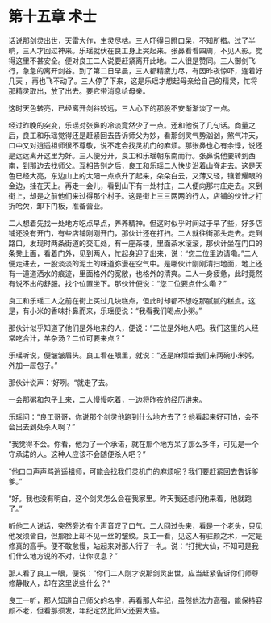 # 第十五章 术士

话说那剑灵出世，天雷大作，生灵尽枯。三人吓得目瞪口呆，不知所措。过了半晌，三人才回过神来。乐瑶就伏在良工身上哭起来。张鼻看看四周，不见人影。觉得这里不甚安全。便对良工二人说要赶紧离开此地。二人很是赞同。三人御剑飞行，急急的离开剑谷。到了第二日早晨，三人都精疲力尽，有因昨夜惊吓，连着好几天  ，再也飞不动了。三人停了下来，这是乐瑶才想起母亲给自己的精灵，忙将那精灵取出，放了出去。要它带消息给母亲。

这时天色转亮，已经离开剑谷较远，三人心下的那股不安渐渐淡了一点。

经过昨晚的突变，乐瑶对张鼻的冷淡竟然少了一点。还和他说了几句话。商量之后，良工和乐瑶觉得还是赶紧回去告诉师父为妙，看那剑灵气势汹汹，煞气冲天，口中又对逍遥祖师很不尊敬，说不定会找灵机门的麻烦。那张鼻也心有余悸，说还是远远离开这里为好。三人便分开，良工和乐瑶朝东南而行。张鼻说他要转到西南，到那边去找师父。互相告别之后，良工和乐瑶二人快步沿着山脊走去。这是天色已经大亮，东边山上的太阳一点点升了起来，朵朵白云，又薄又轻，镶着耀眼的金边，挂在天上。再走一会儿，看到山下有一处村庄，二人便向那村庄走去。来到街上，却是之前他们来过得那个村子。这是街上三三两两的行人，店铺的伙计才打折哈欠，卸下门板，准备营业。

二人想着先找一处地方吃点早点，养养精神。但这时似乎时间过于早了些，好多店铺还没有开门，有些店铺刚刚开门，那伙计还在打扫。二人就往街那头走去。走到路口，发现时两条街道的交汇处，有一座茶楼，里面茶水滚滚，那伙计坐在门口的条凳上面，看着门外，见到两人，忙起身迎了出来，说：“您二位里边请嘞。”二人便走进去，一股淡淡的泥土的味道弥漫在空气中。是哪伙计刚刚清扫地面，地上还有一道道洒水的痕迹，里面格外的宽敞，也格外的清爽。二人一身疲惫，此时竟然有说不出的舒服。找个位置坐下。那伙计便说：“您二位要点什么嘞？”

良工和乐瑶二人之前在街上买过几块糕点，但此时却都不想吃那腻腻的糕点。这是，有小米的香味扑鼻而来，乐瑶便说：“我看我们喝点小粥。”

那伙计似乎知道了他们是外地来的人，便说：“二位是外地人吧。我们这里的人经常吃合汁，羊杂汤？二位可要来点？”

乐瑶听说，便皱皱眉头。良工看在眼里，就说：“还是麻烦给我们来两碗小米粥，外加一屉包子。”

那伙计说声：‘好咧。“就走了去。

一会那粥和包子上来，二人慢慢吃着，一边将昨夜的经历讲来。

乐瑶问：“良工哥哥，你说那个剑灵他跑到什么地方去了？他看起来好可怕，会不会出去到处杀人啊？”

“我觉得不会。你看，他为了一个承诺，就在那个地方呆了那么多年，可见是一个守承诺的人。这种人应该不会随便杀人吧？”

“他口口声声骂逍遥祖师，可能会找我们灵机门的麻烦呢？我们要赶紧回去告诉爹爹。”

“好。我也没有明白，这个剑灵怎么会在我家里。昨天我还想问他来着，他就跑了。”

听他二人说话，突然旁边有个声音叹了口气。二人回过头来，看是一个老头，只见他发须皆白，但那脸上却不见一丝的皱纹。良工一看，见这人有驻颜之术，一定是修真的高手。便不敢怠慢，站起来对那人行了一礼。说：“打扰大仙，不知可是我们什么地方说的不对，让你叹息？”

那人看了良工一眼，便说：”你们二人刚才说那剑灵出世，应当赶紧告诉你们师尊修静散人，却在这里说些什么？“

良工一听，那人知道自己师父的名字，再看那人年纪，虽然他法力高强，能保持容颜不老，但看那须发，年纪定然比师父还要大些。